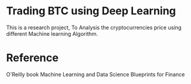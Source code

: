 # Trading BTC using Deep Learning
This is a research project, To Analysis the cryptocurrencies price using different Machine learning Algorithm.

# Reference

O'Reilly book Machine Learning and Data Science Blueprints for Finance
